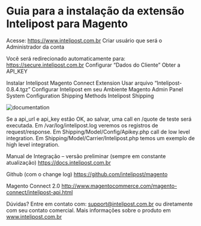 # Guia para a instalação da extensão Intelipost para Magento


Acesse:   https://www.intelipost.com.br
Criar usuário que será o Administrador da conta

Você será redirecionado automaticamente para: https://secure.intelipost.com.br
Configurar “Dados do Cliente”
Obter a API_KEY

Instalar Intelipost Magento Connect Extension
Usar arquivo “Intelipost-0.8.4.tgz”
Configurar Intelipost em seu Ambiente Magento Admin Panel
System
Configuration
Shipping Methods
Intelipost Shipping

 ![documentation](https://cloud.githubusercontent.com/assets/7913922/3859725/f59f522a-1f1b-11e4-8731-cf9359eb50fc.png)

Se a api_url e api_key estão OK, ao salvar, uma call en /quote de teste será executada.
Em /var/log/intelipost.log veremos os registros de request/response.
Em Shipping/Model/Config/Apikey.php call de low level integration.
Em Shipping/Model/Carrier/Intelipost.php temos um exemplo de high level integration.

Manual de Integração – versão preliminar (sempre em constante atualização)
https://docs.intelipost.com.br

Github (com o change log)
https://github.com/intelipost/magento

Magento Connect 2.0
http://www.magentocommerce.com/magento-connect/intelipost-api.html


Dúvidas?
Entre em contato com: support@intelipost.com.br ou diretamente com seu contato comercial. Mais informações sobre o produto em www.intelipost.com.br

